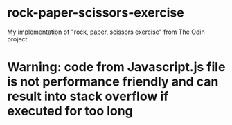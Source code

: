 # rock-paper-scissors-exercise
My implementation of "rock, paper, scissors exercise" from The Odin project

# Warning: code from Javascript.js file is not performance friendly and can result into stack overflow if executed for too long
